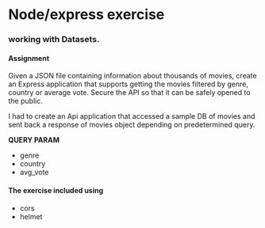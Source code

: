 # Node/express exercise
### working with Datasets. 

#### Assignment 
Given a JSON file containing information about thousands of movies, create an Express application that supports getting the movies filtered by genre, country or average vote. Secure the API so that it can be safely opened to the public.

I had to create an Api application that accessed a sample DB of movies and sent back a response of movies object depending on predetermined query.

**QUERY PARAM**

* genre
* country
* avg_vote

#### The exercise included using 
* cors 
* helmet 


